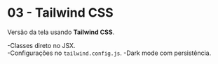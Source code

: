 # 03 - Tailwind CSS

Versão da tela usando **Tailwind CSS**.

-Classes direto no JSX.  
-Configurações no `tailwind.config.js`.
-Dark mode com persistência.
